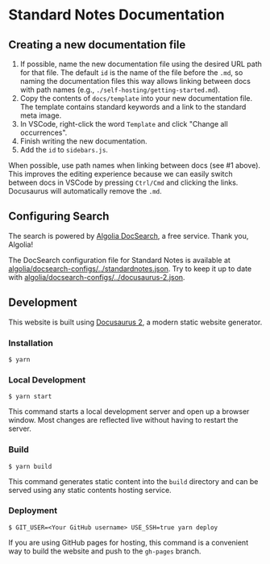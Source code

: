 # Standard Notes Documentation

## Creating a new documentation file

1. If possible, name the new documentation file using the desired URL path for that file. The default `id` is the name of the file before the `.md`, so naming the documentation files this way allows linking between docs with path names (e.g., `./self-hosting/getting-started.md`).
2. Copy the contents of `docs/template` into your new documentation file. The template contains standard keywords and a link to the standard meta image.
3. In VSCode, right-click the word `Template` and click "Change all occurrences".
4. Finish writing the new documentation.
5. Add the `id` to `sidebars.js`.

When possible, use path names when linking between docs (see #1 above). This improves the editing experience because we can easily switch between docs in VSCode by pressing `Ctrl/Cmd` and clicking the links. Docusaurus will automatically remove the `.md`.

## Configuring Search

The search is powered by [Algolia DocSearch](https://docsearch.algolia.com/), a free service. Thank you, Algolia!

The DocSearch configuration file for Standard Notes is available at [algolia/docsearch-configs/../standardnotes.json](https://github.com/algolia/docsearch-configs/blob/master/configs/standardnotes.json). Try to keep it up to date with [algolia/docsearch-configs/../docusaurus-2.json](https://github.com/algolia/docsearch-configs/blob/master/configs/docusaurus-2.json).

## Development

This website is built using [Docusaurus 2](https://v2.docusaurus.io/), a modern static website generator.

### Installation

```
$ yarn
```

### Local Development

```
$ yarn start
```

This command starts a local development server and open up a browser window. Most changes are reflected live without having to restart the server.

### Build

```
$ yarn build
```

This command generates static content into the `build` directory and can be served using any static contents hosting service.

### Deployment

```
$ GIT_USER=<Your GitHub username> USE_SSH=true yarn deploy
```

If you are using GitHub pages for hosting, this command is a convenient way to build the website and push to the `gh-pages` branch.
